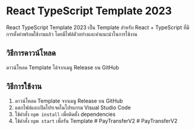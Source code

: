 # React TypeScript Template 2023

React TypeScript Template 2023 เป็น Template สำหรับ React + TypeScript
ที่มีการตั้งค่าพร้อมใช้งานแล้ว โดยมีไฟล์ตัวอย่างและคำแนะนำในการใช้งาน

## วิธีการดาวน์โหลด

ดาวน์โหลด Template ได้จากเมนู Release บน GitHub

## วิธีการใช้งาน

1. ดาวน์โหลด Template จากเมนู Release บน GitHub
2. แตกไฟล์และเปิดโปรเจคในโปรแกรม Visual Studio Code
3. ใช้คำสั่ง `npm install` เพื่อติดตั้ง dependencies
4. ใช้คำสั่ง `npm start` เพื่อรัน Template
#   P a y T r a n s f e r V 2  
 #   P a y T r a n s f e r V 2  
 